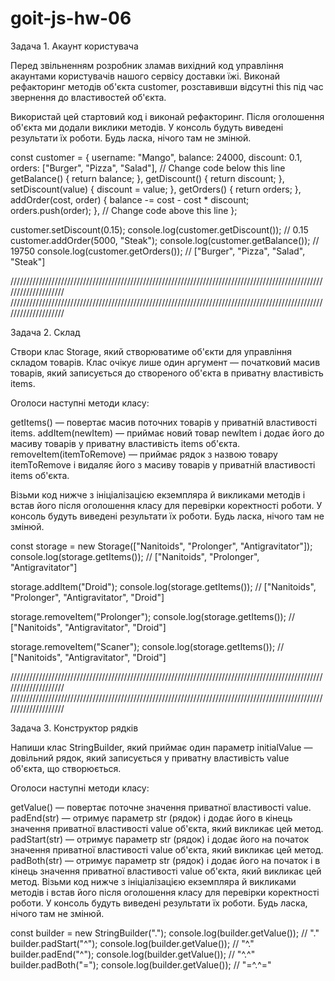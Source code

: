 # goit-js-hw-06

Задача 1. Акаунт користувача

Перед звільненням розробник зламав вихідний код управління акаунтами
користувачів нашого сервісу доставки їжі. Виконай рефакторинг методів об'єкта
customer, розставивши відсутні this під час звернення до властивостей об'єкта.

Використай цей стартовий код і виконай рефакторинг. Після оголошення об'єкта ми
додали виклики методів. У консоль будуть виведені результати їх роботи. Будь
ласка, нічого там не змінюй.

const customer = { username: "Mango", balance: 24000, discount: 0.1, orders:
["Burger", "Pizza", "Salad"], // Change code below this line getBalance() {
return balance; }, getDiscount() { return discount; }, setDiscount(value) {
discount = value; }, getOrders() { return orders; }, addOrder(cost, order) {
balance -= cost - cost \* discount; orders.push(order); }, // Change code above
this line };

customer.setDiscount(0.15); console.log(customer.getDiscount()); // 0.15
customer.addOrder(5000, "Steak"); console.log(customer.getBalance()); // 19750
console.log(customer.getOrders()); // ["Burger", "Pizza", "Salad", "Steak"]

////////////////////////////////////////////////////////////////////////////////////////////////////////////////////
////////////////////////////////////////////////////////////////////////////////////////////////////////////////////

Задача 2. Склад

Створи клас Storage, який створюватиме об'єкти для управління складом товарів.
Клас очікує лише один аргумент — початковий масив товарів, який записується до
створеного об'єкта в приватну властивість items.

Оголоси наступні методи класу:

getItems() — повертає масив поточних товарів у приватній властивості items.
addItem(newItem) — приймає новий товар newItem і додає його до масиву товарів у
приватну властивість items об'єкта. removeItem(itemToRemove) — приймає рядок з
назвою товару itemToRemove і видаляє його з масиву товарів у приватній
властивості items об'єкта.

Візьми код нижче з ініціалізацією екземпляра й викликами методів і встав його
після оголошення класу для перевірки коректності роботи. У консоль будуть
виведені результати їх роботи. Будь ласка, нічого там не змінюй.

const storage = new Storage(["Nanitoids", "Prolonger", "Antigravitator"]);
console.log(storage.getItems()); // ["Nanitoids", "Prolonger", "Antigravitator"]

storage.addItem("Droid"); console.log(storage.getItems()); // ["Nanitoids",
"Prolonger", "Antigravitator", "Droid"]

storage.removeItem("Prolonger"); console.log(storage.getItems()); //
["Nanitoids", "Antigravitator", "Droid"]

storage.removeItem("Scaner"); console.log(storage.getItems()); // ["Nanitoids",
"Antigravitator", "Droid"]

////////////////////////////////////////////////////////////////////////////////////////////////////////////////////
////////////////////////////////////////////////////////////////////////////////////////////////////////////////////

Задача 3. Конструктор рядків

Напиши клас StringBuilder, який приймає один параметр initialValue — довільний
рядок, який записується у приватну властивість value об'єкта, що створюється.

Оголоси наступні методи класу:

getValue() — повертає поточне значення приватної властивості value. padEnd(str)
— отримує параметр str (рядок) і додає його в кінець значення приватної
властивості value об'єкта, який викликає цей метод. padStart(str) — отримує
параметр str (рядок) і додає його на початок значення приватної властивості
value об'єкта, який викликає цей метод. padBoth(str) — отримує параметр str
(рядок) і додає його на початок і в кінець значення приватної властивості value
об'єкта, який викликає цей метод. Візьми код нижче з ініціалізацією екземпляра й
викликами методів і встав його після оголошення класу для перевірки коректності
роботи. У консоль будуть виведені результати їх роботи. Будь ласка, нічого там
не змінюй.

const builder = new StringBuilder("."); console.log(builder.getValue()); // "."
builder.padStart("^"); console.log(builder.getValue()); // "^."
builder.padEnd("^"); console.log(builder.getValue()); // "^.^"
builder.padBoth("="); console.log(builder.getValue()); // "=^.^="
